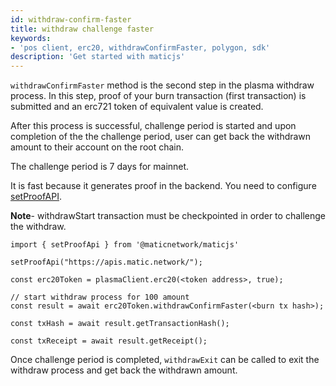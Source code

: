 ```yaml
---
id: withdraw-confirm-faster
title: withdraw challenge faster
keywords: 
- 'pos client, erc20, withdrawConfirmFaster, polygon, sdk'
description: 'Get started with maticjs'
---
```


`withdrawConfirmFaster` method is the second step in the plasma withdraw process. In this step, proof of your burn transaction (first transaction) is submitted and an erc721 token of equivalent value is created.

After this process is successful, challenge period is started and upon completion of the the challenge period, user can get back the withdrawn amount to their account on the root chain.

The challenge period is 7 days for mainnet.

It is fast because it generates proof in the backend. You need to configure [setProofAPI](/docs/develop/ethereum-polygon/matic-js/set-proof-api).

**Note**- withdrawStart transaction must be checkpointed in order to challenge the withdraw.

```
import { setProofApi } from '@maticnetwork/maticjs'

setProofApi("https://apis.matic.network/");

const erc20Token = plasmaClient.erc20(<token address>, true);

// start withdraw process for 100 amount
const result = await erc20Token.withdrawConfirmFaster(<burn tx hash>);

const txHash = await result.getTransactionHash();

const txReceipt = await result.getReceipt();

```

Once challenge period is completed, `withdrawExit` can be called to exit the withdraw process and get back the withdrawn amount.
